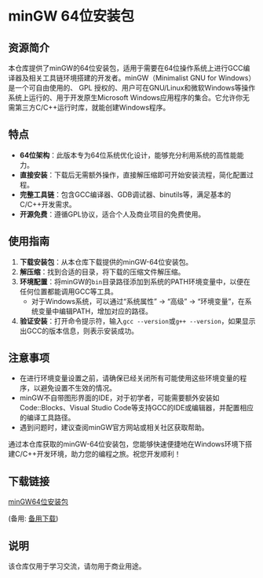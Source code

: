 # minGW 64位安装包

## 资源简介

本仓库提供了minGW的64位安装包，适用于需要在64位操作系统上进行GCC编译器及相关工具链环境搭建的开发者。minGW（Minimalist GNU for Windows）是一个可自由使用的、 GPL 授权的、用户可在GNU/Linux和微软Windows等操作系统上运行的、用于开发原生Microsoft Windows应用程序的集合。它允许你无需第三方C/C++运行时库，就能创建Windows程序。

## 特点

- **64位架构**：此版本专为64位系统优化设计，能够充分利用系统的高性能能力。
- **直接安装**：下载后无需额外操作，直接解压缩即可开始安装流程，简化配置过程。
- **完整工具链**：包含GCC编译器、GDB调试器、binutils等，满足基本的C/C++开发需求。
- **开源免费**：遵循GPL协议，适合个人及商业项目的免费使用。

## 使用指南

1. **下载安装包**：从本仓库下载提供的minGW-64位安装包。
2. **解压缩**：找到合适的目录，将下载的压缩文件解压缩。
3. **环境配置**：将minGW的`bin`目录路径添加到系统的PATH环境变量中，以便在任何位置都能调用GCC等工具。
    - 对于Windows系统，可以通过“系统属性” -> “高级” -> “环境变量”，在系统变量中编辑PATH，增加对应的路径。
4. **验证安装**：打开命令提示符，输入`gcc --version`或`g++ --version`，如果显示出GCC的版本信息，则表示安装成功。

## 注意事项

- 在进行环境变量设置之前，请确保已经关闭所有可能使用这些环境变量的程序，以避免设置不生效的情况。
- minGW不自带图形界面的IDE，对于初学者，可能需要额外安装如Code::Blocks、Visual Studio Code等支持GCC的IDE或编辑器，并配置相应的编译工具路径。
- 遇到问题时，建议查阅minGW官方网站或相关社区获取帮助。

通过本仓库获取的minGW-64位安装包，您能够快速便捷地在Windows环境下搭建C/C++开发环境，助力您的编程之旅。祝您开发顺利！

## 下载链接
[minGW64位安装包](https://pan.quark.cn/s/5594573ea9e7) 

(备用: [备用下载](https://pan.baidu.com/s/1tZ_-_dhqufoHFtdnDk8T3w?pwd=1234))

## 说明

该仓库仅用于学习交流，请勿用于商业用途。
